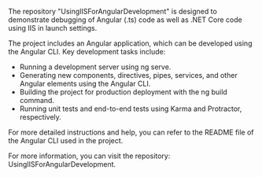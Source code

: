 The repository "UsingIISForAngularDevelopment" is designed to demonstrate debugging of Angular (.ts) code as well as .NET Core code using IIS in launch settings.

The project includes an Angular application, which can be developed using the Angular CLI. Key development tasks include:

- Running a development server using ng serve.
- Generating new components, directives, pipes, services, and other Angular elements using the Angular CLI.
- Building the project for production deployment with the ng build command.
- Running unit tests and end-to-end tests using Karma and Protractor, respectively.

For more detailed instructions and help, you can refer to the README file of the Angular CLI used in the project.

For more information, you can visit the repository: UsingIISForAngularDevelopment.
